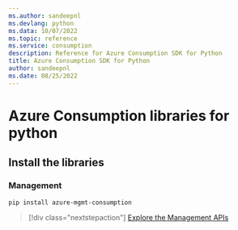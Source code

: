 ```yaml
---
ms.author: sandeepnl
ms.devlang: python
ms.data: 10/07/2022
ms.topic: reference
ms.service: consumption
description: Reference for Azure Consumption SDK for Python
title: Azure Consumption SDK for Python
author: sandeepnl
ms.date: 08/25/2022
---
```

# Azure Consumption libraries for python

## Install the libraries


### Management

```bash
pip install azure-mgmt-consumption
```
> [!div class="nextstepaction"]
> [Explore the Management APIs](/python/api/overview/azure/mgmt-consumption-readme)